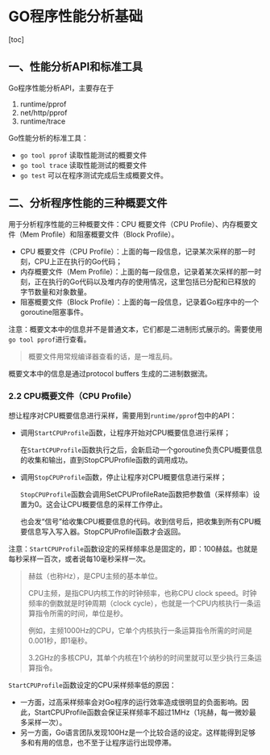 # GO程序性能分析基础

[toc]

## 一、性能分析API和标准工具

Go程序性能分析API，主要存在于

1. runtime/pprof
2. net/http/pprof
3. runtime/trace

Go性能分析的标准工具：

- `go tool pprof`  读取性能测试的概要文件
- `go tool trace`  读取性能测试的概要文件
- `go test` 可以在程序测试完成后生成概要文件。

## 二、分析程序性能的三种概要文件

用于分析程序性能的三种概要文件：CPU 概要文件（CPU Profile）、内存概要文件（Mem Profile）和阻塞概要文件（Block Profile）。

- CPU 概要文件（CPU Profile）：上面的每一段信息，记录某次采样的那一时刻，CPU上正在执行的Go代码；
- 内存概要文件（Mem Profile）：上面的每一段信息，记录着某次采样的那一时刻，正在执行的Go代码以及堆内存的使用情况，这里包括已分配和已释放的字节数量和对象数量。
- 阻塞概要文件（Block Profile）：上面的每一段信息，记录着Go程序中的一个goroutine阻塞事件。

注意：概要文本中的信息并不是普通文本，它们都是二进制形式展示的。需要使用`go tool pprof`进行查看。

> 概要文件用常规编译器查看的话，是一堆乱码。

概要文本中的信息是通过protocol buffers 生成的二进制数据流。

### 2.2 CPU概要文件（CPU Profile）

想让程序对CPU概要信息进行采样，需要用到`runtime/pprof`包中的API：

- 调用`StartCPUProfile`函数，让程序开始对CPU概要信息进行采样；

  在`StartCPUProfile`函数执行之后，会新启动一个goroutine负责CPU概要信息的收集和输出，直到StopCPUProfile函数的调用成功。

- 调用`StopCPUProfile`函数，停止让程序对CPU概要信息进行采样；

  `StopCPUProfile`函数会调用SetCPUProfileRate函数把参数值（采样频率）设置为0。这会让CPU概要信息的采样工作停止。

  也会发“信号”给收集CPU概要信息的代码。收到信号后，把收集到所有CPU概要信息写入写入器。StopCPUProfile函数才会返回。

注意：`StartCPUProfile`函数设定的采样频率总是固定的，即：100赫兹。也就是每秒采样一百次，或者说每10毫秒采样一次。

> 赫兹（也称Hz），是CPU主频的基本单位。
>
> CPU主频，是指CPU内核工作的时钟频率，也称CPU clock speed。时钟频率的倒数就是时钟周期（clock cycle），也就是一个CPU内核执行一条运算指令所需的时间，单位是秒。
>
> 例如，主频1000Hz的CPU，它单个内核执行一条运算指令所需的时间是0.001秒，即1毫秒。
>
> 3.2GHz的多核CPU，其单个内核在1个纳秒的时间里就可以至少执行三条运算指令。

`StartCPUProfile`函数设定的CPU采样频率低的原因：

- 一方面，过高采样频率会对Go程序的运行效率造成很明显的负面影响。因此，StartCPUProfile函数会保证采样频率不超过1MHz（1兆赫，每一微妙最多采样一次）。
- 另一方面，Go语言团队发现100Hz是一个比较合适的设定。这样能得到足够多和有用的信息，也不至于让程序运行出现停滞。





